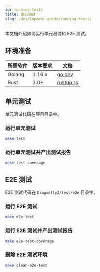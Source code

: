 ```yaml
---
id: running-tests
title: 运行测试
slug: /development-guide/running-tests/
---
```


本文档介绍如何运行单元测试和 E2E 测试。

## 环境准备

<!-- markdownlint-disable -->

| 所需软件 | 版本要求 | 文档                            |
| -------- | -------- | ------------------------------- |
| Golang   | 1.16.x   | [go.dev](https://go.dev/)       |
| Rust     | 3.0+     | [rustup.rs](https://rustup.rs/) |

<!-- markdownlint-restore -->

## 单元测试

单元测试代码在项目目录中。

### 运行单元测试

```bash
make test
```

### 运行单元测试并产出测试报告

```bash
make test-coverage
```

## E2E 测试

E2E 测试代码在 `Dragonfly2/test/e2e` 目录中。

### 运行 E2E 测试

```bash
make e2e-test
```

### 运行 E2E 测试并产出测试报告

```bash
make e2e-test-coverage
```

### 删除 E2E 测试环境

```bash
make clean-e2e-test
```
